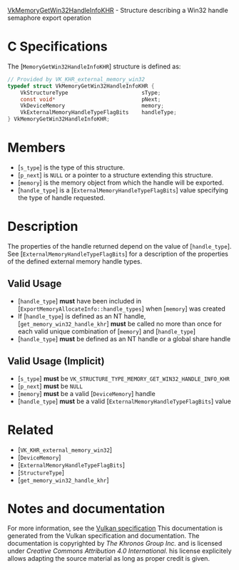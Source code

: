 [VkMemoryGetWin32HandleInfoKHR](https://www.khronos.org/registry/vulkan/specs/1.3-extensions/man/html/VkMemoryGetWin32HandleInfoKHR.html) - Structure describing a Win32 handle semaphore export operation

# C Specifications
The [`MemoryGetWin32HandleInfoKHR`] structure is defined as:
```c
// Provided by VK_KHR_external_memory_win32
typedef struct VkMemoryGetWin32HandleInfoKHR {
    VkStructureType                       sType;
    const void*                           pNext;
    VkDeviceMemory                        memory;
    VkExternalMemoryHandleTypeFlagBits    handleType;
} VkMemoryGetWin32HandleInfoKHR;
```

# Members
- [`s_type`] is the type of this structure.
- [`p_next`] is `NULL` or a pointer to a structure extending this structure.
- [`memory`] is the memory object from which the handle will be exported.
- [`handle_type`] is a [`ExternalMemoryHandleTypeFlagBits`] value specifying the type of handle requested.

# Description
The properties of the handle returned depend on the value of
[`handle_type`].
See [`ExternalMemoryHandleTypeFlagBits`] for a description of the
properties of the defined external memory handle types.
## Valid Usage
-  [`handle_type`] **must**  have been included in [`ExportMemoryAllocateInfo::handle_types`] when [`memory`] was created
-    If [`handle_type`] is defined as an NT handle, [`get_memory_win32_handle_khr`] **must**  be called no more than once for each valid unique combination of [`memory`] and [`handle_type`]
-  [`handle_type`] **must**  be defined as an NT handle or a global share handle

## Valid Usage (Implicit)
-  [`s_type`] **must**  be `VK_STRUCTURE_TYPE_MEMORY_GET_WIN32_HANDLE_INFO_KHR`
-  [`p_next`] **must**  be `NULL`
-  [`memory`] **must**  be a valid [`DeviceMemory`] handle
-  [`handle_type`] **must**  be a valid [`ExternalMemoryHandleTypeFlagBits`] value

# Related
- [`VK_KHR_external_memory_win32`]
- [`DeviceMemory`]
- [`ExternalMemoryHandleTypeFlagBits`]
- [`StructureType`]
- [`get_memory_win32_handle_khr`]

# Notes and documentation
For more information, see the [Vulkan specification](https://www.khronos.org/registry/vulkan/specs/1.3-extensions/html/vkspec.html)
This documentation is generated from the Vulkan specification and documentation.
The documentation is copyrighted by *The Khronos Group Inc.* and is licensed under *Creative Commons Attribution 4.0 International*.
his license explicitely allows adapting the source material as long as proper credit is given.
        